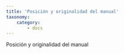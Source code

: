 ```yaml
---
title: 'Posición y originalidad del manual'
taxonomy:
    category:
        - docs
---
```


Posición y originalidad del manual